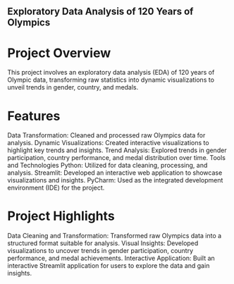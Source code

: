 ## **Exploratory Data Analysis of 120 Years of Olympics**

# **Project Overview**
This project involves an exploratory data analysis (EDA) of 120 years of Olympic data, transforming raw statistics into dynamic visualizations to unveil trends in gender, country, and medals.

# **Features**

Data Transformation: Cleaned and processed raw Olympics data for analysis.
Dynamic Visualizations: Created interactive visualizations to highlight key trends and insights.
Trend Analysis: Explored trends in gender participation, country performance, and medal distribution over time.
Tools and Technologies
Python: Utilized for data cleaning, processing, and analysis.
Streamlit: Developed an interactive web application to showcase visualizations and insights.
PyCharm: Used as the integrated development environment (IDE) for the project.

# **Project Highlights**
Data Cleaning and Transformation: Transformed raw Olympics data into a structured format suitable for analysis.
Visual Insights: Developed visualizations to uncover trends in gender participation, country performance, and medal achievements.
Interactive Application: Built an interactive Streamlit application for users to explore the data and gain insights.
